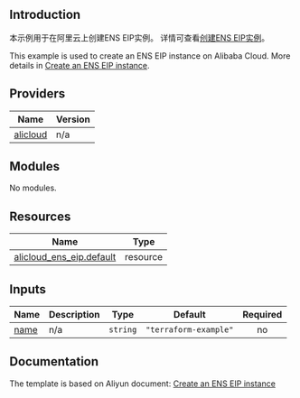 ## Introduction

<!-- DOCS_DESCRIPTION_CN -->
本示例用于在阿里云上创建ENS EIP实例。
详情可查看[创建ENS EIP实例](https://help.aliyun.com/document_detail/2833660.html)。
<!-- DOCS_DESCRIPTION_CN -->

<!-- DOCS_DESCRIPTION_EN -->
This example is used to create an ENS EIP instance on Alibaba Cloud.
More details in [Create an ENS EIP instance](https://help.aliyun.com/document_detail/2833660.html).
<!-- DOCS_DESCRIPTION_EN -->

<!-- BEGIN_TF_DOCS -->
## Providers

| Name | Version |
|------|---------|
| <a name="provider_alicloud"></a> [alicloud](#provider\_alicloud) | n/a |

## Modules

No modules.

## Resources

| Name | Type |
|------|------|
| [alicloud_ens_eip.default](https://registry.terraform.io/providers/aliyun/alicloud/latest/docs/resources/ens_eip) | resource |

## Inputs

| Name | Description | Type | Default | Required |
|------|-------------|------|---------|:--------:|
| <a name="input_name"></a> [name](#input\_name) | n/a | `string` | `"terraform-example"` | no |
<!-- END_TF_DOCS -->

## Documentation
<!-- docs-link --> 

The template is based on Aliyun document: [Create an ENS EIP instance](https://help.aliyun.com/document_detail/2833660.html) 

<!-- docs-link --> 